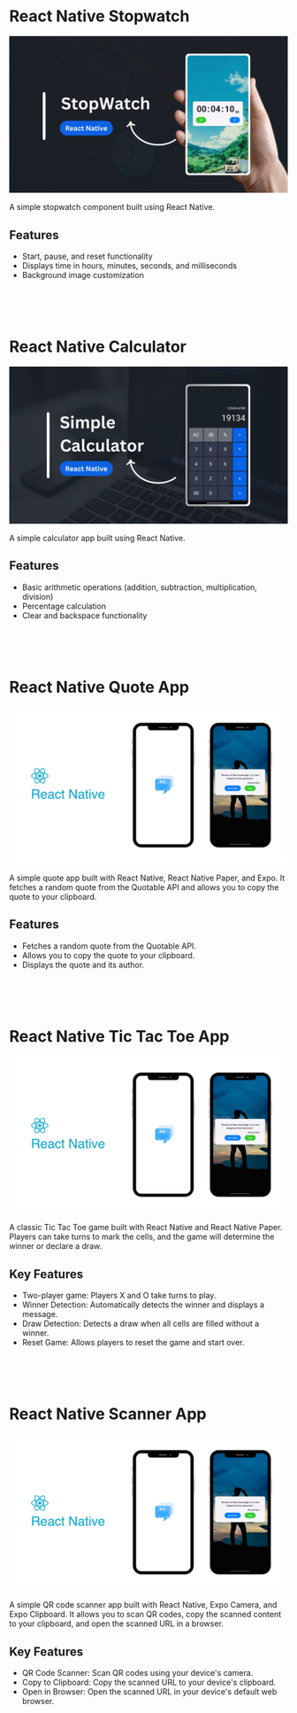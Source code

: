 

# React Native Stopwatch

![Image](./assets/Stopwatch.png)

A simple stopwatch component built using React Native.

## Features

- Start, pause, and reset functionality
- Displays time in hours, minutes, seconds, and milliseconds
- Background image customization

<br>
<br>
<br>

# React Native Calculator

![Image](./assets/Calculator.png)

A simple calculator app built using React Native.

## Features

- Basic arithmetic operations (addition, subtraction, multiplication, division)
- Percentage calculation
- Clear and backspace functionality


<br>
<br>
<br>

# React Native Quote App

![Image](./assets/QuoteApp.png)

A simple quote app built with React Native, React Native Paper, and Expo. It fetches a random quote from the Quotable API and allows you to copy the quote to your clipboard.

## Features

- Fetches a random quote from the Quotable API.
- Allows you to copy the quote to your clipboard.
- Displays the quote and its author.



<br>
<br>
<br>

# React Native Tic Tac Toe App

![Image](./assets/QuoteApp.png)

A classic Tic Tac Toe game built with React Native and React Native Paper. Players can take turns to mark the cells, and the game will determine the winner or declare a draw.

## Key Features
- Two-player game: Players X and O take turns to play.
- Winner Detection: Automatically detects the winner and displays a message.
- Draw Detection: Detects a draw when all cells are filled without a winner.
- Reset Game: Allows players to reset the game and start over.


<br>
<br>
<br>

# React Native Scanner App

![Image](./assets/QuoteApp.png)

A simple QR code scanner app built with React Native, Expo Camera, and Expo Clipboard. It allows you to scan QR codes, copy the scanned content to your clipboard, and open the scanned URL in a browser.

## Key Features

- QR Code Scanner: Scan QR codes using your device's camera.
- Copy to Clipboard: Copy the scanned URL to your device's clipboard.
- Open in Browser: Open the scanned URL in your device's default web browser.
